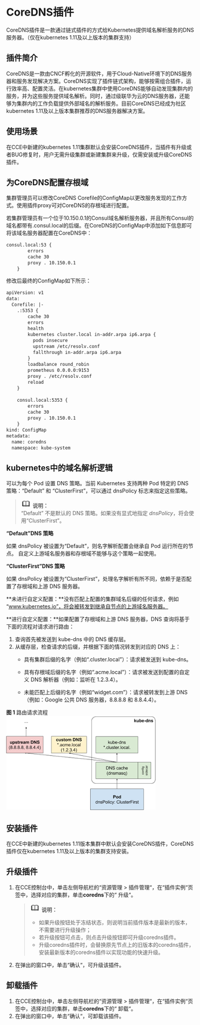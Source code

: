 # CoreDNS插件<a name="cce_01_0129"></a>

CoreDNS插件是一款通过链式插件的方式给Kubernetes提供域名解析服务的DNS服务器。（仅在kubernetes 1.11及以上版本的集群支持）

## 插件简介<a name="section25311744154917"></a>

CoreDNS是一款由CNCF孵化的开源软件，用于Cloud-Native环境下的DNS服务器和服务发现解决方案。CoreDNS实现了插件链式架构，能够按需组合插件，运行效率高、配置灵活。在kubernetes集群中使用CoreDNS能够自动发现集群内的服务，并为这些服务提供域名解析。同时，通过级联华为云的DNS服务器，还能够为集群内的工作负载提供外部域名的解析服务。目前CoreDNS已经成为社区kubernetes 1.11及以上版本集群推荐的DNS服务器解决方案。

## 使用场景<a name="section202191122814"></a>

在CCE中新建的kubernetes 1.11集群默认会安装CoreDNS插件，当插件有升级或者BUG修复时，用户无需升级集群或新建集群来升级，仅需安装或升级CoreDNS插件。

## 为CoreDNS配置存根域<a name="section5202157467"></a>

集群管理员可以修改CoreDNS Corefile的ConfigMap以更改服务发现的工作方式。使用插件proxy可对CoreDNS的存根域进行配置。

若集群管理员有一个位于10.150.0.1的Consul域名解析服务器，并且所有Consul的域名都带有.consul.local的后缀。在CoreDNS的ConfigMap中添加如下信息即可将该域名服务器配置在CoreDNS中：

```
consul.local:53 {
        errors
        cache 30
        proxy . 10.150.0.1
    }
```

修改后最终的ConfigMap如下所示：

```
apiVersion: v1
data:
  Corefile: |-
    .:5353 {
        cache 30
        errors
        health
        kubernetes cluster.local in-addr.arpa ip6.arpa {
          pods insecure
          upstream /etc/resolv.conf
          fallthrough in-addr.arpa ip6.arpa
        }
        loadbalance round_robin
        prometheus 0.0.0.0:9153
        proxy . /etc/resolv.conf
        reload
    }

    consul.local:5353 {
        errors
        cache 30
        proxy . 10.150.0.1
    }
kind: ConfigMap
metadata:
  name: coredns
  namespace: kube-system
```

## kubernetes中的域名解析逻辑<a name="section1860523212152"></a>

可以为每个 Pod 设置 DNS 策略。当前 Kubernetes 支持两种 Pod 特定的 DNS 策略：“Default” 和 “ClusterFirst”，可以通过 dnsPolicy 标志来指定这些策略。

>![](public_sys-resources/icon-note.gif) **说明：**   
>“Default” 不是默认的 DNS 策略。如果没有显式地指定  _dnsPolicy_，将会使用“ClusterFirst”。  

**“Default”DNS 策略**

如果 dnsPolicy 被设置为“Default”，则名字解析配置会继承自 Pod 运行所在的节点。 自定义上游域名服务器和存根域不能够与这个策略一起使用。

**“ClusterFirst”DNS 策略**

如果 dnsPolicy 被设置为“ClusterFirst”，处理名字解析有所不同，依赖于是否配置了存根域和上游 DNS 服务器。

**未进行自定义配置：**没有匹配上配置的集群域名后缀的任何请求，例如 “www.kubernetes.io”，将会被转发到继承自节点的上游域名服务器。

**进行自定义配置：**如果配置了存根域和上游 DNS 服务器，DNS 查询将基于下面的流程对请求进行路由：

1.  查询首先被发送到 kube-dns 中的 DNS 缓存层。
2.  从缓存层，检查请求的后缀，并根据下面的情况转发到对应的 DNS 上：
    -   具有集群后缀的名字（例如“.cluster.local”）：请求被发送到 kube-dns。

    -   具有存根域后缀的名字（例如“.acme.local”）：请求被发送到配置的自定义 DNS 解析器（例如：监听在 1.2.3.4）。
    -   未能匹配上后缀的名字（例如“widget.com”）：请求被转发到上游 DNS（例如：Google 公共 DNS 服务器，8.8.8.8 和 8.8.4.4）。


**图 1**  路由请求流程<a name="fig7582181514118"></a>  
![](figures/路由请求流程.png "路由请求流程")

## 安装插件<a name="section776571919194"></a>

在CCE中新建的kubernetes 1.11版本集群中默认会安装CoreDNS插件，CoreDNS插件仅在kubernetes 1.11及以上版本的集群支持安装。

## 升级插件<a name="section19566181513486"></a>

1.  在CCE控制台中，单击左侧导航栏的“资源管理 \> 插件管理“，在“插件实例“页签中，选择对应的集群，单击**coredns**下的“ 升级“。

    >![](public_sys-resources/icon-note.gif) **说明：**   
    >-   如果升级按钮处于冻结状态，则说明当前插件版本是最新的版本，不需要进行升级操作；  
    >-   若升级按钮可点击，则点击升级按钮即可升级coredns插件。  
    >-   升级coredns插件时，会替换原先节点上的旧版本的coredns插件，安装最新版本的coredns插件以实现功能的快速升级。  

2.  在弹出的窗口中，单击“确认“，可升级该插件。

## 卸载插件<a name="section7582615184814"></a>

1.  在CCE控制台中，单击左侧导航栏的“资源管理 \> 插件管理“，在“插件实例“页签中，选择对应的集群，单击**coredns**下的“ 卸载“。
2.  在弹出的窗口中，单击“确认“，可卸载该插件。

